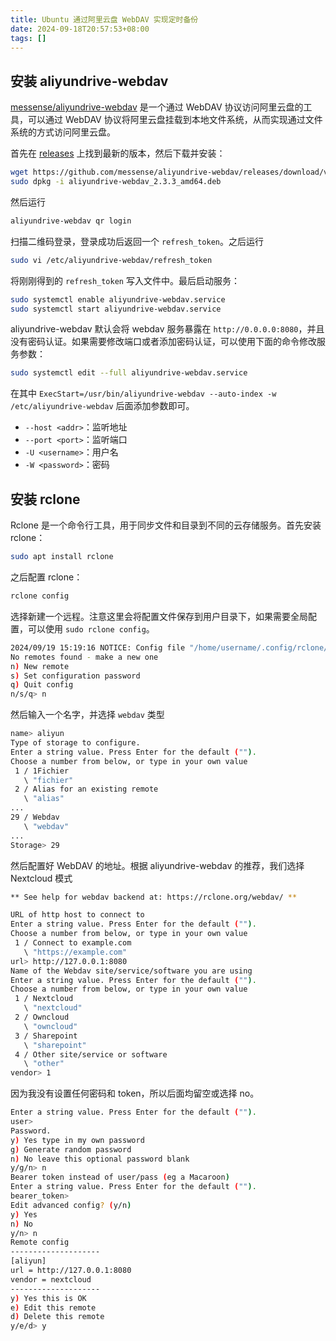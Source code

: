 ```yaml
---
title: Ubuntu 通过阿里云盘 WebDAV 实现定时备份
date: 2024-09-18T20:57:53+08:00
tags: []
---
```


## 安装 aliyundrive-webdav

[messense/aliyundrive-webdav](https://github.com/messense/aliyundrive-webdav) 是一个通过 WebDAV 协议访问阿里云盘的工具，可以通过 WebDAV 协议将阿里云盘挂载到本地文件系统，从而实现通过文件系统的方式访问阿里云盘。

首先在 [releases](https://github.com/messense/aliyundrive-webdav/releases) 上找到最新的版本，然后下载并安装：

```bash
wget https://github.com/messense/aliyundrive-webdav/releases/download/v2.3.3/aliyundrive-webdav_2.3.3_amd64.deb
sudo dpkg -i aliyundrive-webdav_2.3.3_amd64.deb
```

然后运行

```bash
aliyundrive-webdav qr login
```

扫描二维码登录，登录成功后返回一个 `refresh_token`。之后运行

```bash
sudo vi /etc/aliyundrive-webdav/refresh_token
```

将刚刚得到的 `refresh_token` 写入文件中。最后启动服务：

```bash
sudo systemctl enable aliyundrive-webdav.service
sudo systemctl start aliyundrive-webdav.service
```

aliyundrive-webdav 默认会将 webdav 服务暴露在 `http://0.0.0.0:8080`，并且没有密码认证。如果需要修改端口或者添加密码认证，可以使用下面的命令修改服务参数：

```bash
sudo systemctl edit --full aliyundrive-webdav.service
```

在其中 `ExecStart=/usr/bin/aliyundrive-webdav --auto-index -w /etc/aliyundrive-webdav` 后面添加参数即可。

- `--host <addr>`：监听地址
- `--port <port>`：监听端口
- `-U <username>`：用户名
- `-W <password>`：密码

## 安装 rclone

Rclone 是一个命令行工具，用于同步文件和目录到不同的云存储服务。首先安装 rclone：

```bash
sudo apt install rclone
```

之后配置 rclone：

```bash
rclone config
```

选择新建一个远程。注意这里会将配置文件保存到用户目录下，如果需要全局配置，可以使用 `sudo rclone config`。

```bash
2024/09/19 15:19:16 NOTICE: Config file "/home/username/.config/rclone/rclone.conf" not found - using defaults
No remotes found - make a new one
n) New remote
s) Set configuration password
q) Quit config
n/s/q> n
```

然后输入一个名字，并选择 `webdav` 类型

```bash
name> aliyun
Type of storage to configure.
Enter a string value. Press Enter for the default ("").
Choose a number from below, or type in your own value
 1 / 1Fichier
   \ "fichier"
 2 / Alias for an existing remote
   \ "alias"
...
29 / Webdav
   \ "webdav"
...
Storage> 29
```

然后配置好 WebDAV 的地址。根据 aliyundrive-webdav 的推荐，我们选择 Nextcloud 模式

```bash
** See help for webdav backend at: https://rclone.org/webdav/ **

URL of http host to connect to
Enter a string value. Press Enter for the default ("").
Choose a number from below, or type in your own value
 1 / Connect to example.com
   \ "https://example.com"
url> http://127.0.0.1:8080
Name of the Webdav site/service/software you are using
Enter a string value. Press Enter for the default ("").
Choose a number from below, or type in your own value
 1 / Nextcloud
   \ "nextcloud"
 2 / Owncloud
   \ "owncloud"
 3 / Sharepoint
   \ "sharepoint"
 4 / Other site/service or software
   \ "other"
vendor> 1
```

因为我没有设置任何密码和 token，所以后面均留空或选择 no。

```bash
Enter a string value. Press Enter for the default ("").
user>
Password.
y) Yes type in my own password
g) Generate random password
n) No leave this optional password blank
y/g/n> n
Bearer token instead of user/pass (eg a Macaroon)
Enter a string value. Press Enter for the default ("").
bearer_token>
Edit advanced config? (y/n)
y) Yes
n) No
y/n> n
Remote config
--------------------
[aliyun]
url = http://127.0.0.1:8080
vendor = nextcloud
--------------------
y) Yes this is OK
e) Edit this remote
d) Delete this remote
y/e/d> y
```
